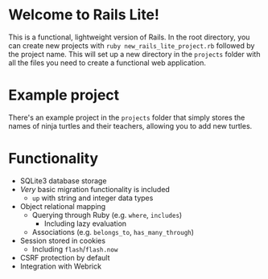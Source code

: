# Welcome to Rails Lite!
This is a functional, lightweight version of Rails. In the root directory, you can create new projects with `ruby new_rails_lite_project.rb` followed by the project name. This will set up a new directory in the `projects` folder with all the files you need to create a functional web application.

# Example project
There's an example project in the `projects` folder that simply stores the names of ninja turtles and their teachers, allowing you to add new turtles.

# Functionality
- SQLite3 database storage
- *Very* basic migration functionality is included
  - `up` with string and integer data types
- Object relational mapping
  - Querying through Ruby (e.g. `where`, `includes`)
    - Including lazy evaluation
  - Associations (e.g. `belongs_to`, `has_many_through`)
- Session stored in cookies
  - Including `flash`/`flash.now`
- CSRF protection by default
- Integration with Webrick
